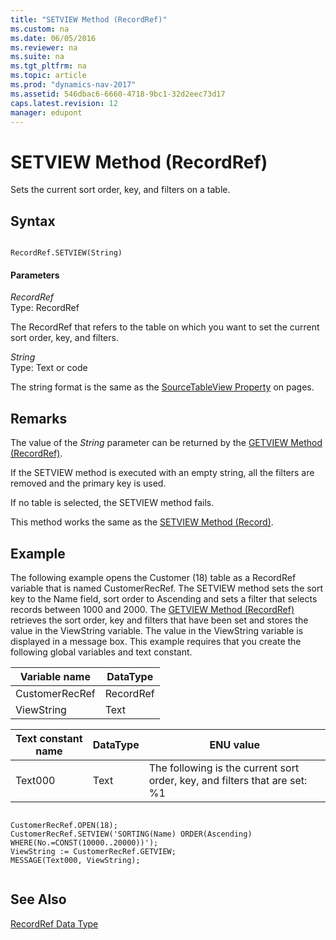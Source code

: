 ```yaml
---
title: "SETVIEW Method (RecordRef)"
ms.custom: na
ms.date: 06/05/2016
ms.reviewer: na
ms.suite: na
ms.tgt_pltfrm: na
ms.topic: article
ms.prod: "dynamics-nav-2017"
ms.assetid: 546dbac6-6660-4718-9bc1-32d2eec73d17
caps.latest.revision: 12
manager: edupont
---
```

# SETVIEW Method (RecordRef)
Sets the current sort order, key, and filters on a table.  
  
## Syntax  
  
```  
  
RecordRef.SETVIEW(String)  
```  
  
#### Parameters  
 *RecordRef*  
 Type: RecordRef  
  
 The RecordRef that refers to the table on which you want to set the current sort order, key, and filters.  
  
 *String*  
 Type: Text or code  
  
 The string format is the same as the [SourceTableView Property](../devenv-SourceTableView-Property.md) on pages.  
  
## Remarks  
 The value of the *String* parameter can be returned by the [GETVIEW Method \(RecordRef\)](devenv-GETVIEW-Method-RecordRef.md).  
  
 If the SETVIEW method is executed with an empty string, all the filters are removed and the primary key is used.  
  
 If no table is selected, the SETVIEW method fails.  
  
 This method works the same as the [SETVIEW Method \(Record\)](devenv-SETVIEW-Method-Record.md).  
  
## Example  
 The following example opens the Customer \(18\) table as a RecordRef variable that is named CustomerRecRef. The SETVIEW method sets the sort key to the Name field, sort order to Ascending and sets a filter that selects records between 1000 and 2000. The [GETVIEW Method \(RecordRef\)](devenv-GETVIEW-Method-RecordRef.md) retrieves the sort order, key and filters that have been set and stores the value in the ViewString variable. The value in the ViewString variable is displayed in a message box. This example requires that you create the following global variables and text constant.  
  
|Variable name|DataType|  
|-------------------|--------------|  
|CustomerRecRef|RecordRef|  
|ViewString|Text|  
  
|Text constant name|DataType|ENU value|  
|------------------------|--------------|---------------|  
|Text000|Text|The following is the current sort order, key, and filters that are set: %1|  
  
```  
  
CustomerRecRef.OPEN(18);  
CustomerRecRef.SETVIEW('SORTING(Name) ORDER(Ascending) WHERE(No.=CONST(10000..20000))');  
ViewString := CustomerRecRef.GETVIEW;  
MESSAGE(Text000, ViewString);  
  
```  
  
## See Also  
 [RecordRef Data Type](RecordRef-Data-Type.md)